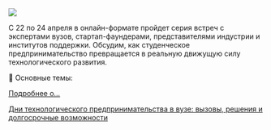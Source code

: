 <!--2025-04-16 15:00:53-->
<div class="yb">
  <div class="rss habr"><img src="https://habrastorage.org/getpro/habr/upload_files/89f/010/852/89f01085218fdf04fabc5a3f7ef65024.png" /><p>С 22 по 24 апреля в онлайн-формате пройдет серия встреч с экспертами вузов, стартап-фаундерами, представителями индустрии и институтов поддержки. Обсудим, как студенческое предпринимательство превращается в реальную движущую силу технологического развития.</p><p>📌 Основные темы:</p> <a href="https://habr.com/ru/articles/901464/#habracut">Подробнее о... <p class="titl"><a href="https://habr.com/ru/companies/mipt_digital/news/901464/?utm_source=habrahabr&utm_medium=rss&utm_campaign=901464">Дни технологического предпринимательства в вузе: вызовы, решения и долгосрочные возможности</a></p></div>
</div>
